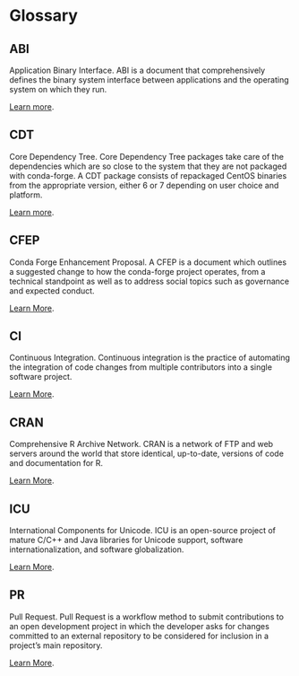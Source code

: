 # Glossary

## ABI

Application Binary Interface. ABI is a document that comprehensively defines the binary system interface between applications and the operating system on which they run.

[Learn more](https://en.wikipedia.org/wiki/Application_binary_interface).

## CDT

Core Dependency Tree. Core Dependency Tree packages take care of the dependencies which are so close to the system that they are not packaged with conda-forge. A CDT package consists of repackaged CentOS binaries from the appropriate version, either 6 or 7 depending on user choice and platform.

[Learn more](https://conda-forge.org/docs/maintainer/knowledge_base.html#cdt-packages).

## CFEP

Conda Forge Enhancement Proposal. A CFEP is a document which outlines a suggested change to how the conda-forge project operates, from a technical standpoint as well as to address social topics such as governance and expected conduct.

[Learn More](https://github.com/conda-forge/cfep/blob/main/cfep-01.md/).

## CI

Continuous Integration. Continuous integration is the practice of automating the integration of code changes from multiple contributors into a single software project.

[Learn More](https://en.wikipedia.org/wiki/Continuous_integration).

## CRAN

Comprehensive R Archive Network. CRAN is a network of FTP and web servers around the world that store identical, up-to-date, versions of code and documentation for R.

[Learn More](https://cran.r-project.org/).

## ICU

International Components for Unicode. ICU is an open-source project of mature C/C++ and Java libraries for Unicode support, software internationalization, and software globalization.

[Learn More](https://icu.unicode.org/).

## PR

Pull Request. Pull Request is a workflow method to submit contributions to an open development project in which the developer asks for changes committed to an external repository to be considered for inclusion in a project’s main repository.

[Learn More](https://help.github.com/articles/about-pull-requests/).
